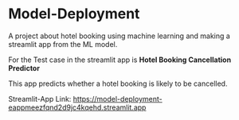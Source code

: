 # Model-Deployment
A project about hotel booking using machine learning and making a streamlit app from the ML model.


For the Test case in the streamlit app is 
**Hotel Booking Cancellation Predictor**


This app predicts whether a hotel booking is likely to be cancelled.

Streamlit-App Link:
https://model-deployment-eappmeezfqnd2d9jc4kqehd.streamlit.app
